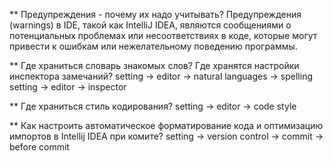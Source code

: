 ** Предупреждения - почему их надо учитывать?
Предупреждения (warnings) в IDE, такой как IntelliJ IDEA, являются сообщениями о потенциальных проблемах или несоответствиях в коде, которые могут привести к ошибкам или нежелательному поведению программы.

** Где храниться словарь знакомых слов? Где хранятся настройки инспектора замечаний?
setting -> editor -> natural languages -> spelling
setting -> editor -> inspector

** Где храниться стиль кодирования?
setting -> editor -> code style

** Как настроить автоматическое форматирование кода и оптимизацию импортов в Intellij IDEA при комите?
setting -> version control -> commit -> before commit